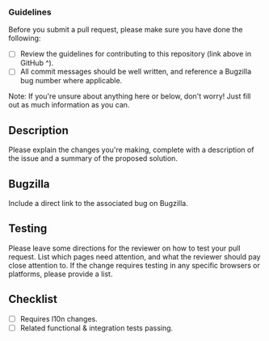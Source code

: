 ### Guidelines
Before you submit a pull request, please make sure you have done the following:

- [ ] Review the guidelines for contributing to this repository (link above in GitHub ^).
- [ ] All commit messages should be well written, and reference a Bugzilla bug number where applicable.

Note: If you're unsure about anything here or below, don't worry! Just fill out as much
information as you can.

## Description
Please explain the changes you're making, complete with a description of the issue and
a summary of the proposed solution.

## Bugzilla
Include a direct link to the associated bug on Bugzilla.

## Testing
Please leave some directions for the reviewer on how to test your pull request. List which
pages need attention, and what the reviewer should pay close attention to. If the change
requires testing in any specific browsers or platforms, please provide a list.

## Checklist
- [ ] Requires l10n changes.
- [ ] Related functional & integration tests passing.
